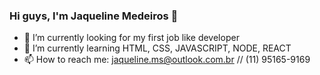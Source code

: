 ### Hi guys, I'm Jaqueline Medeiros 👋

- 🔭 I’m currently looking for my first job like developer
- 🌱 I’m currently learning HTML, CSS, JAVASCRIPT, NODE, REACT
- 📫 How to reach me: jaqueline.ms@outlook.com.br // (11) 95165-9169
